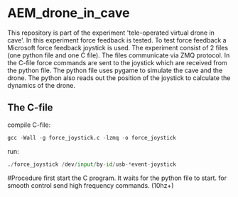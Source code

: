 # AEM_drone_in_cave
This repository is part of the experiment 'tele-operated virtual drone in cave'. In this experiment force feedback is tested. To test force feedback a Microsoft force feedback joystick is used. The experiment consist of 2 files (one python file and one C file).
The files communicate via ZMQ protocol. In the C-file force commands are sent to the joystick which are received from the python file. The python file uses pygame to simulate the cave and the drone. The python also reads out the position of the joystick to calculate the dynamics of the drone.

## The C-file

compile C-file:
```python
gcc -Wall -g force_joystick.c -lzmq -o force_joystick
```
run:
```python
./force_joystick /dev/input/by-id/usb-*event-joystick
```
#Procedure
first start the C program. It waits for the python file to start. for smooth control send high frequency commands. (10hz+)
